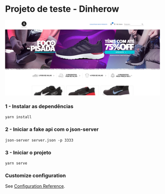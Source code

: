 # Projeto de teste - Dinherow

![Print do projeto](./src/assets/dinherow.png)

### 1 - Instalar as dependências
```
yarn install
```

### 2 - Iniciar a fake api com o json-server
```
json-server server.json -p 3333
```

### 3 - Iniciar o projeto
```
yarn serve
```


### Customize configuration
See [Configuration Reference](https://cli.vuejs.org/config/).

